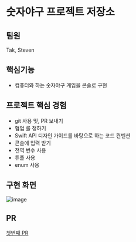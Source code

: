 # 숫자야구 프로젝트 저장소

## 팀원
Tak, Steven

## 핵심기능
- 컴퓨터와 하는 숫자야구 게임을 콘솔로 구현

## 프로젝트 핵심 경험
- git 사용 및, PR 보내기
- 협업 룰 정하기
- Swift API 디자인 가이드를 바탕으로 하는 코드 컨벤션
- 콘솔에 입력 받기
- 전역 변수 사용
- 튜플 사용
- enum 사용

## 구현 화면
![image](https://user-images.githubusercontent.com/35272802/131082608-0d7c150e-f30e-4b36-9877-48edf8f02b37.png)

## PR
[첫번째 PR](https://github.com/yagom-academy/ios-number-baseball/pull/21)

